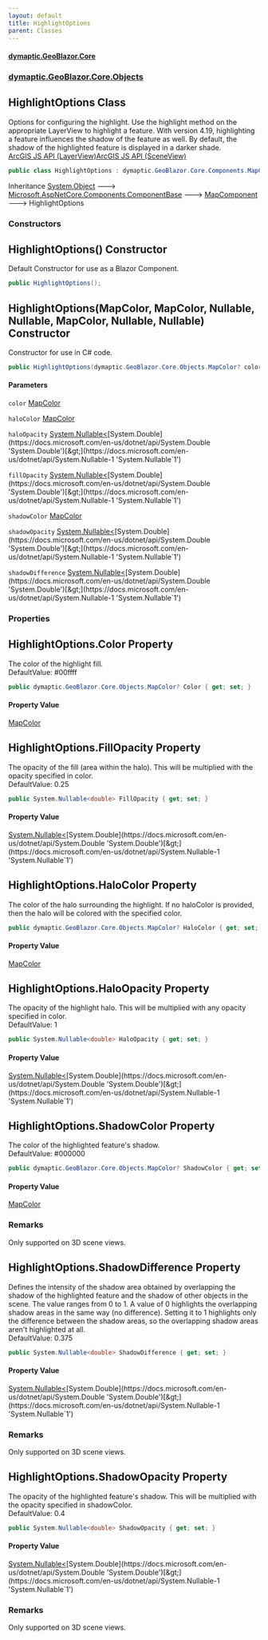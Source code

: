 ```yaml
---
layout: default
title: HighlightOptions
parent: Classes
---
```

#### [dymaptic.GeoBlazor.Core](index.html 'index')
### [dymaptic.GeoBlazor.Core.Objects](index.html#dymaptic.GeoBlazor.Core.Objects 'dymaptic.GeoBlazor.Core.Objects')

## HighlightOptions Class

Options for configuring the highlight. Use the highlight method on the appropriate LayerView to highlight a feature. With version 4.19, highlighting a feature influences the shadow of the feature as well. By default, the shadow of the highlighted feature is displayed in a darker shade.  
<a target="_blank" href="https://developers.arcgis.com/javascript/latest/api-reference/esri-views-MapView.html#highlightOptions">ArcGIS JS API (LayerView)</a><a target="_blank" href="https://developers.arcgis.com/javascript/latest/api-reference/esri-views-SceneView.html#highlightOptions">ArcGIS JS API (SceneView)</a>

```csharp
public class HighlightOptions : dymaptic.GeoBlazor.Core.Components.MapComponent
```

Inheritance [System.Object](https://docs.microsoft.com/en-us/dotnet/api/System.Object 'System.Object') &#129106; [Microsoft.AspNetCore.Components.ComponentBase](https://docs.microsoft.com/en-us/dotnet/api/Microsoft.AspNetCore.Components.ComponentBase 'Microsoft.AspNetCore.Components.ComponentBase') &#129106; [MapComponent](dymaptic.GeoBlazor.Core.Components.MapComponent.html 'dymaptic.GeoBlazor.Core.Components.MapComponent') &#129106; HighlightOptions
### Constructors

<a name='dymaptic.GeoBlazor.Core.Objects.HighlightOptions.HighlightOptions()'></a>

## HighlightOptions() Constructor

Default Constructor for use as a Blazor Component.

```csharp
public HighlightOptions();
```

<a name='dymaptic.GeoBlazor.Core.Objects.HighlightOptions.HighlightOptions(dymaptic.GeoBlazor.Core.Objects.MapColor,dymaptic.GeoBlazor.Core.Objects.MapColor,System.Nullable_double_,System.Nullable_double_,dymaptic.GeoBlazor.Core.Objects.MapColor,System.Nullable_double_,System.Nullable_double_)'></a>

## HighlightOptions(MapColor, MapColor, Nullable<double>, Nullable<double>, MapColor, Nullable<double>, Nullable<double>) Constructor

Constructor for use in C# code.

```csharp
public HighlightOptions(dymaptic.GeoBlazor.Core.Objects.MapColor? color=null, dymaptic.GeoBlazor.Core.Objects.MapColor? haloColor=null, System.Nullable<double> haloOpacity=null, System.Nullable<double> fillOpacity=null, dymaptic.GeoBlazor.Core.Objects.MapColor? shadowColor=null, System.Nullable<double> shadowOpacity=null, System.Nullable<double> shadowDifference=null);
```
#### Parameters

<a name='dymaptic.GeoBlazor.Core.Objects.HighlightOptions.HighlightOptions(dymaptic.GeoBlazor.Core.Objects.MapColor,dymaptic.GeoBlazor.Core.Objects.MapColor,System.Nullable_double_,System.Nullable_double_,dymaptic.GeoBlazor.Core.Objects.MapColor,System.Nullable_double_,System.Nullable_double_).color'></a>

`color` [MapColor](dymaptic.GeoBlazor.Core.Objects.MapColor.html 'dymaptic.GeoBlazor.Core.Objects.MapColor')

<a name='dymaptic.GeoBlazor.Core.Objects.HighlightOptions.HighlightOptions(dymaptic.GeoBlazor.Core.Objects.MapColor,dymaptic.GeoBlazor.Core.Objects.MapColor,System.Nullable_double_,System.Nullable_double_,dymaptic.GeoBlazor.Core.Objects.MapColor,System.Nullable_double_,System.Nullable_double_).haloColor'></a>

`haloColor` [MapColor](dymaptic.GeoBlazor.Core.Objects.MapColor.html 'dymaptic.GeoBlazor.Core.Objects.MapColor')

<a name='dymaptic.GeoBlazor.Core.Objects.HighlightOptions.HighlightOptions(dymaptic.GeoBlazor.Core.Objects.MapColor,dymaptic.GeoBlazor.Core.Objects.MapColor,System.Nullable_double_,System.Nullable_double_,dymaptic.GeoBlazor.Core.Objects.MapColor,System.Nullable_double_,System.Nullable_double_).haloOpacity'></a>

`haloOpacity` [System.Nullable&lt;](https://docs.microsoft.com/en-us/dotnet/api/System.Nullable-1 'System.Nullable`1')[System.Double](https://docs.microsoft.com/en-us/dotnet/api/System.Double 'System.Double')[&gt;](https://docs.microsoft.com/en-us/dotnet/api/System.Nullable-1 'System.Nullable`1')

<a name='dymaptic.GeoBlazor.Core.Objects.HighlightOptions.HighlightOptions(dymaptic.GeoBlazor.Core.Objects.MapColor,dymaptic.GeoBlazor.Core.Objects.MapColor,System.Nullable_double_,System.Nullable_double_,dymaptic.GeoBlazor.Core.Objects.MapColor,System.Nullable_double_,System.Nullable_double_).fillOpacity'></a>

`fillOpacity` [System.Nullable&lt;](https://docs.microsoft.com/en-us/dotnet/api/System.Nullable-1 'System.Nullable`1')[System.Double](https://docs.microsoft.com/en-us/dotnet/api/System.Double 'System.Double')[&gt;](https://docs.microsoft.com/en-us/dotnet/api/System.Nullable-1 'System.Nullable`1')

<a name='dymaptic.GeoBlazor.Core.Objects.HighlightOptions.HighlightOptions(dymaptic.GeoBlazor.Core.Objects.MapColor,dymaptic.GeoBlazor.Core.Objects.MapColor,System.Nullable_double_,System.Nullable_double_,dymaptic.GeoBlazor.Core.Objects.MapColor,System.Nullable_double_,System.Nullable_double_).shadowColor'></a>

`shadowColor` [MapColor](dymaptic.GeoBlazor.Core.Objects.MapColor.html 'dymaptic.GeoBlazor.Core.Objects.MapColor')

<a name='dymaptic.GeoBlazor.Core.Objects.HighlightOptions.HighlightOptions(dymaptic.GeoBlazor.Core.Objects.MapColor,dymaptic.GeoBlazor.Core.Objects.MapColor,System.Nullable_double_,System.Nullable_double_,dymaptic.GeoBlazor.Core.Objects.MapColor,System.Nullable_double_,System.Nullable_double_).shadowOpacity'></a>

`shadowOpacity` [System.Nullable&lt;](https://docs.microsoft.com/en-us/dotnet/api/System.Nullable-1 'System.Nullable`1')[System.Double](https://docs.microsoft.com/en-us/dotnet/api/System.Double 'System.Double')[&gt;](https://docs.microsoft.com/en-us/dotnet/api/System.Nullable-1 'System.Nullable`1')

<a name='dymaptic.GeoBlazor.Core.Objects.HighlightOptions.HighlightOptions(dymaptic.GeoBlazor.Core.Objects.MapColor,dymaptic.GeoBlazor.Core.Objects.MapColor,System.Nullable_double_,System.Nullable_double_,dymaptic.GeoBlazor.Core.Objects.MapColor,System.Nullable_double_,System.Nullable_double_).shadowDifference'></a>

`shadowDifference` [System.Nullable&lt;](https://docs.microsoft.com/en-us/dotnet/api/System.Nullable-1 'System.Nullable`1')[System.Double](https://docs.microsoft.com/en-us/dotnet/api/System.Double 'System.Double')[&gt;](https://docs.microsoft.com/en-us/dotnet/api/System.Nullable-1 'System.Nullable`1')
### Properties

<a name='dymaptic.GeoBlazor.Core.Objects.HighlightOptions.Color'></a>

## HighlightOptions.Color Property

The color of the highlight fill.  
DefaultValue: #00ffff

```csharp
public dymaptic.GeoBlazor.Core.Objects.MapColor? Color { get; set; }
```

#### Property Value
[MapColor](dymaptic.GeoBlazor.Core.Objects.MapColor.html 'dymaptic.GeoBlazor.Core.Objects.MapColor')

<a name='dymaptic.GeoBlazor.Core.Objects.HighlightOptions.FillOpacity'></a>

## HighlightOptions.FillOpacity Property

The opacity of the fill (area within the halo). This will be multiplied with the opacity specified in color.  
DefaultValue: 0.25

```csharp
public System.Nullable<double> FillOpacity { get; set; }
```

#### Property Value
[System.Nullable&lt;](https://docs.microsoft.com/en-us/dotnet/api/System.Nullable-1 'System.Nullable`1')[System.Double](https://docs.microsoft.com/en-us/dotnet/api/System.Double 'System.Double')[&gt;](https://docs.microsoft.com/en-us/dotnet/api/System.Nullable-1 'System.Nullable`1')

<a name='dymaptic.GeoBlazor.Core.Objects.HighlightOptions.HaloColor'></a>

## HighlightOptions.HaloColor Property

The color of the halo surrounding the highlight. If no haloColor is provided, then the halo will be colored with the specified color.

```csharp
public dymaptic.GeoBlazor.Core.Objects.MapColor? HaloColor { get; set; }
```

#### Property Value
[MapColor](dymaptic.GeoBlazor.Core.Objects.MapColor.html 'dymaptic.GeoBlazor.Core.Objects.MapColor')

<a name='dymaptic.GeoBlazor.Core.Objects.HighlightOptions.HaloOpacity'></a>

## HighlightOptions.HaloOpacity Property

The opacity of the highlight halo. This will be multiplied with any opacity specified in color.  
DefaultValue: 1

```csharp
public System.Nullable<double> HaloOpacity { get; set; }
```

#### Property Value
[System.Nullable&lt;](https://docs.microsoft.com/en-us/dotnet/api/System.Nullable-1 'System.Nullable`1')[System.Double](https://docs.microsoft.com/en-us/dotnet/api/System.Double 'System.Double')[&gt;](https://docs.microsoft.com/en-us/dotnet/api/System.Nullable-1 'System.Nullable`1')

<a name='dymaptic.GeoBlazor.Core.Objects.HighlightOptions.ShadowColor'></a>

## HighlightOptions.ShadowColor Property

The color of the highlighted feature's shadow.  
DefaultValue: #000000

```csharp
public dymaptic.GeoBlazor.Core.Objects.MapColor? ShadowColor { get; set; }
```

#### Property Value
[MapColor](dymaptic.GeoBlazor.Core.Objects.MapColor.html 'dymaptic.GeoBlazor.Core.Objects.MapColor')

### Remarks
Only supported on 3D scene views.

<a name='dymaptic.GeoBlazor.Core.Objects.HighlightOptions.ShadowDifference'></a>

## HighlightOptions.ShadowDifference Property

Defines the intensity of the shadow area obtained by overlapping the shadow of the highlighted feature and the shadow of other objects in the scene. The value ranges from 0 to 1. A value of 0 highlights the overlapping shadow areas in the same way (no difference). Setting it to 1 highlights only the difference between the shadow areas, so the overlapping shadow areas aren't highlighted at all.  
DefaultValue: 0.375

```csharp
public System.Nullable<double> ShadowDifference { get; set; }
```

#### Property Value
[System.Nullable&lt;](https://docs.microsoft.com/en-us/dotnet/api/System.Nullable-1 'System.Nullable`1')[System.Double](https://docs.microsoft.com/en-us/dotnet/api/System.Double 'System.Double')[&gt;](https://docs.microsoft.com/en-us/dotnet/api/System.Nullable-1 'System.Nullable`1')

### Remarks
Only supported on 3D scene views.

<a name='dymaptic.GeoBlazor.Core.Objects.HighlightOptions.ShadowOpacity'></a>

## HighlightOptions.ShadowOpacity Property

The opacity of the highlighted feature's shadow. This will be multiplied with the opacity specified in shadowColor.  
DefaultValue: 0.4

```csharp
public System.Nullable<double> ShadowOpacity { get; set; }
```

#### Property Value
[System.Nullable&lt;](https://docs.microsoft.com/en-us/dotnet/api/System.Nullable-1 'System.Nullable`1')[System.Double](https://docs.microsoft.com/en-us/dotnet/api/System.Double 'System.Double')[&gt;](https://docs.microsoft.com/en-us/dotnet/api/System.Nullable-1 'System.Nullable`1')

### Remarks
Only supported on 3D scene views.
